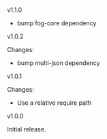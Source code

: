 v1.1.0

* bump fog-core dependency

v1.0.2

Changes:

* bump multi-json dependency

v1.0.1

Changes:

* Use a relative require path

v1.0.0

Initial release.
